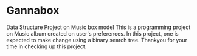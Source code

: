 # Gannabox
Data Structure Project on Music box model
This is a programming project on Music album created on user's preferences. In this project, one is expected to make change using a binary search tree. Thankyou for your time in checking up this project. 
